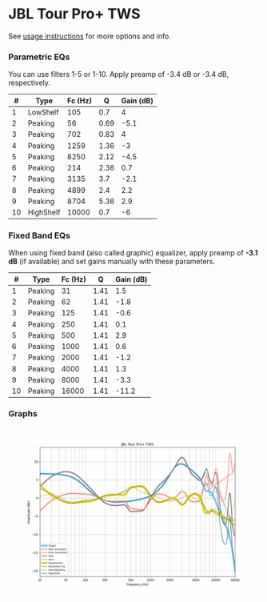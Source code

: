 # JBL Tour Pro+ TWS
See [usage instructions](https://github.com/jaakkopasanen/AutoEq#usage) for more options and info.

### Parametric EQs
You can use filters 1-5 or 1-10. Apply preamp of -3.4 dB or -3.4 dB, respectively.

|   # | Type      |   Fc (Hz) |    Q |   Gain (dB) |
|-----|-----------|-----------|------|-------------|
|   1 | LowShelf  |       105 | 0.7  |         4   |
|   2 | Peaking   |        56 | 0.69 |        -5.1 |
|   3 | Peaking   |       702 | 0.83 |         4   |
|   4 | Peaking   |      1259 | 1.36 |        -3   |
|   5 | Peaking   |      8250 | 2.12 |        -4.5 |
|   6 | Peaking   |       214 | 2.36 |         0.7 |
|   7 | Peaking   |      3135 | 3.7  |        -2.1 |
|   8 | Peaking   |      4899 | 2.4  |         2.2 |
|   9 | Peaking   |      8704 | 5.36 |         2.9 |
|  10 | HighShelf |     10000 | 0.7  |        -6   |

### Fixed Band EQs
When using fixed band (also called graphic) equalizer, apply preamp of **-3.1 dB** (if available) and set gains manually with these parameters.

|   # | Type    |   Fc (Hz) |    Q |   Gain (dB) |
|-----|---------|-----------|------|-------------|
|   1 | Peaking |        31 | 1.41 |         1.5 |
|   2 | Peaking |        62 | 1.41 |        -1.8 |
|   3 | Peaking |       125 | 1.41 |        -0.6 |
|   4 | Peaking |       250 | 1.41 |         0.1 |
|   5 | Peaking |       500 | 1.41 |         2.9 |
|   6 | Peaking |      1000 | 1.41 |         0.6 |
|   7 | Peaking |      2000 | 1.41 |        -1.2 |
|   8 | Peaking |      4000 | 1.41 |         1.3 |
|   9 | Peaking |      8000 | 1.41 |        -3.3 |
|  10 | Peaking |     16000 | 1.41 |       -11.2 |

### Graphs
![](./JBL%20Tour%20Pro+%20TWS.png)
